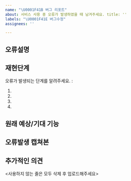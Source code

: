 ```yaml
---
name: "\U0001F41B 버그 리포트"
about: 서비스 사용 중 오류가 발생하였을 때 남겨주세요. title: ''
labels: "\U0001F41E 버그수정"
assignees: ''

---
```


## 오류설명

## 재현단계

오류가 발생되는 단계를 알려주세요. :

1.
2.
3.
4.

## 원래 예상/기대 기능

## 오류발생 캡쳐본

## 추가적인 의견

<사용하지 않는 줄은 모두 삭제 후 업로드해주세요>
